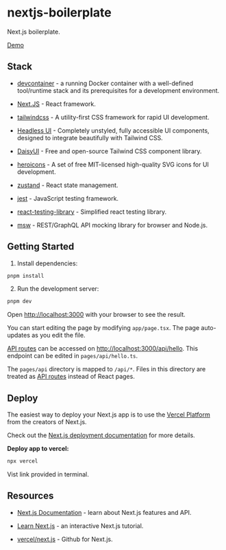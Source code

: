 # nextjs-boilerplate

Next.js boilerplate.

[Demo](https://nextjs-boilerplate.curol.dev/)

## Stack

- [devcontainer](https://code.visualstudio.com/docs/devcontainers/containers) - a running Docker container with a well-defined tool/runtime stack and its prerequisites for a development environment.

- [Next.JS](https://github.com/vercel/next.js) - React framework.

- [tailwindcss](https://github.com/tailwindlabs/tailwindcss) - A utility-first CSS framework for rapid UI development.

- [Headless UI](https://github.com/tailwindlabs/headlessui) - Completely unstyled, fully accessible UI components, designed to integrate beautifully with Tailwind CSS.

- [DaisyUI](https://github.com/saadeghi/daisyui) - Free and open-source Tailwind CSS component library.

- [heroicons](https://github.com/tailwindlabs/heroicons) - A set of free MIT-licensed high-quality SVG icons for UI development.

- [zustand](https://github.com/pmndrs/zustand) - React state management.

- [jest](https://github.com/facebook/jest) - JavaScript testing framework.

- [react-testing-library](https://github.com/testing-library/react-testing-library) - Simplified react testing library.

- [msw](https://github.com/mswjs/msw) - REST/GraphQL API mocking library for browser and Node.js.


## Getting Started

1. Install dependencies:

```sh
pnpm install
```

2. Run the development server:

```bash
pnpm dev
```

Open [http://localhost:3000](http://localhost:3000) with your browser to see the result.

You can start editing the page by modifying `app/page.tsx`. The page auto-updates as you edit the file.

[API routes](https://nextjs.org/docs/api-routes/introduction) can be accessed on [http://localhost:3000/api/hello](http://localhost:3000/api/hello). This endpoint can be edited in `pages/api/hello.ts`.

The `pages/api` directory is mapped to `/api/*`. Files in this directory are treated as [API routes](https://nextjs.org/docs/api-routes/introduction) instead of React pages.

## Deploy

The easiest way to deploy your Next.js app is to use the [Vercel Platform](https://vercel.com/new?utm_medium=default-template&filter=next.js&utm_source=create-next-app&utm_campaign=create-next-app-readme) from the creators of Next.js.

Check out the [Next.js deployment documentation](https://nextjs.org/docs/deployment) for more details.

**Deploy app to vercel:**

```sh
npx vercel
```

Vist link provided in terminal.

## Resources

- [Next.js Documentation](https://nextjs.org/docs) - learn about Next.js features and API.

- [Learn Next.js](https://nextjs.org/learn) - an interactive Next.js tutorial.

- [vercel/next.js](https://github.com/vercel/next.js/) - Github for Next.js.
